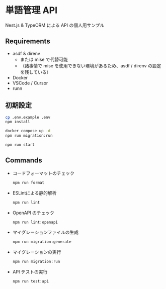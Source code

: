 # 単語管理 API

Nest.js & TypeORM による API の個人用サンプル

## Requirements

- asdf & direnv
  - または mise で代替可能
  - （諸事情で mise を使用できない環境があるため、asdf / direnv の設定を残している）
- Docker
- VSCode / Cursor
- runn

## 初期設定

```sh
cp .env.example .env
npm install

docker compose up -d
npm run migration:run

npm run start
```

## Commands

- コードフォーマットのチェック
  ```sh
  npm run format
  ```

- ESLintによる静的解析
  ```sh
  npm run lint
  ```

- OpenAPI のチェック
  ```sh
  npm run lint:openapi
  ```

- マイグレーションファイルの生成
  ```sh
  npm run migration:generate
  ```

- マイグレーションの実行
  ```sh
  npm run migration:run
  ```

- API テストの実行
  ```sh
  npm run test:api
  ```
